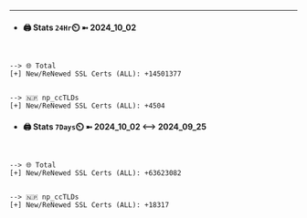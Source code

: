 

---
- #### 🖨️ **Stats** `24Hr`⏲️ ➼ 2024_10_02
```console


--> 🌐 Total
[+] New/ReNewed SSL Certs (ALL): +14501377


--> 🇳🇵 np_ccTLDs
[+] New/ReNewed SSL Certs (ALL): +4504

```

- #### 🖨️ **Stats** `7Days`⏲️ ➼ 2024_10_02 <--> 2024_09_25
```console


--> 🌐 Total
[+] New/ReNewed SSL Certs (ALL): +63623082


--> 🇳🇵 np_ccTLDs
[+] New/ReNewed SSL Certs (ALL): +18317

```

